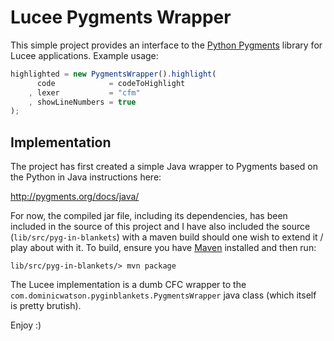 # Lucee Pygments Wrapper

This simple project provides an interface to the [Python Pygments](http://pygments.org) library for Lucee applications. Example usage:

```js
highlighted = new PygmentsWrapper().highlight( 
	  code            = codeToHighlight
	, lexer           = "cfm"
   	, showLineNumbers = true
);
```

## Implementation

The project has first created a simple Java wrapper to Pygments based on the Python in Java instructions here: 

http://pygments.org/docs/java/

For now, the compiled jar file, including its dependencies, has been included in the source of this project and I have also included the source (`lib/src/pyg-in-blankets`) with a maven build should one wish to extend it / play about with it. To build, ensure you have [Maven](http://maven.apache.org/) installed and then run:

    lib/src/pyg-in-blankets/> mvn package

The Lucee implementation is a dumb CFC wrapper to the `com.dominicwatson.pyginblankets.PygmentsWrapper` java class (which itself is pretty brutish).

Enjoy :)
